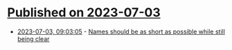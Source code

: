 # [Published on 2023-07-03](index.md)

* [2023-07-03, 09:03:05](https://lobste.rs/s/r5oaks/names_should_be_as_short_as_possible_while) - [Names should be as short as possible while still being clear](https://benhoyt.com/writings/short-names/)

